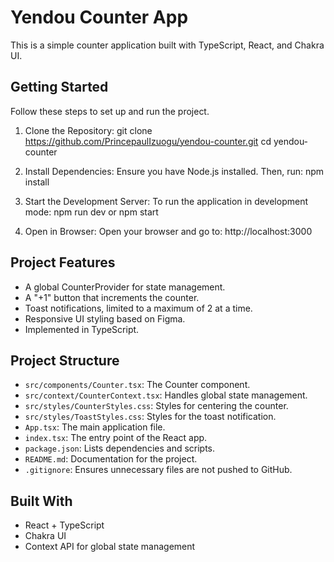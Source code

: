 # Yendou Counter App

This is a simple counter application built with TypeScript, React, and Chakra UI.

## Getting Started

Follow these steps to set up and run the project.

1. Clone the Repository:
   git clone https://github.com/PrincepaulIzuogu/yendou-counter.git
   cd yendou-counter

2. Install Dependencies:
   Ensure you have Node.js installed. Then, run:
   npm install

3. Start the Development Server:
   To run the application in development mode:
   npm run dev
   or
   npm start

4. Open in Browser:
   Open your browser and go to:
   http://localhost:3000

## Project Features

- A global CounterProvider for state management.
- A "+1" button that increments the counter.
- Toast notifications, limited to a maximum of 2 at a time.
- Responsive UI styling based on Figma.
- Implemented in TypeScript.

## Project Structure

- `src/components/Counter.tsx`: The Counter component.
- `src/context/CounterContext.tsx`: Handles global state management.
- `src/styles/CounterStyles.css`: Styles for centering the counter.
- `src/styles/ToastStyles.css`: Styles for the toast notification.
- `App.tsx`: The main application file.
- `index.tsx`: The entry point of the React app.
- `package.json`: Lists dependencies and scripts.
- `README.md`: Documentation for the project.
- `.gitignore`: Ensures unnecessary files are not pushed to GitHub.


## Built With

- React + TypeScript
- Chakra UI
- Context API for global state management

